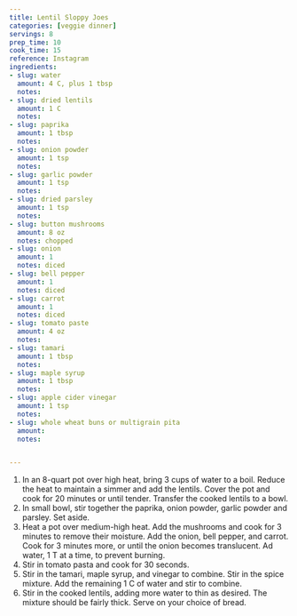 ```yaml
---
title: Lentil Sloppy Joes
categories: [veggie dinner]
servings: 8
prep_time: 10
cook_time: 15
reference: Instagram
ingredients:
- slug: water
  amount: 4 C, plus 1 tbsp
  notes:
- slug: dried lentils
  amount: 1 C
  notes:
- slug: paprika
  amount: 1 tbsp
  notes:
- slug: onion powder
  amount: 1 tsp
  notes:
- slug: garlic powder
  amount: 1 tsp
  notes:
- slug: dried parsley
  amount: 1 tsp
  notes:
- slug: button mushrooms
  amount: 8 oz
  notes: chopped
- slug: onion
  amount: 1
  notes: diced
- slug: bell pepper
  amount: 1
  notes: diced
- slug: carrot
  amount: 1
  notes: diced
- slug: tomato paste
  amount: 4 oz
  notes:
- slug: tamari
  amount: 1 tbsp
  notes:
- slug: maple syrup
  amount: 1 tbsp
  notes:
- slug: apple cider vinegar
  amount: 1 tsp
  notes:
- slug: whole wheat buns or multigrain pita
  amount:
  notes:


---
```


1. In an 8-quart pot over high heat, bring 3 cups of water to a boil. Reduce the heat to maintain a simmer and add the lentils. Cover the pot and cook for 20 minutes or until tender. Transfer the cooked lentils to a bowl.
2. In small bowl, stir together the paprika, onion powder, garlic powder and parsley. Set aside.
3. Heat a pot over medium-high heat. Add the mushrooms and cook for 3 minutes to remove their moisture. Add the onion, bell pepper, and carrot. Cook for 3 minutes more, or until the onion becomes translucent. Ad water, 1 T at a time, to prevent burning.
4. Stir in tomato pasta and cook for 30 seconds.
5. Stir in the tamari, maple syrup, and vinegar to combine. Stir in the spice mixture. Add the remaining 1 C of water and stir to combine.
6. Stir in the cooked lentils, adding more water to thin as desired. The mixture should be fairly thick. Serve on your choice of bread.
